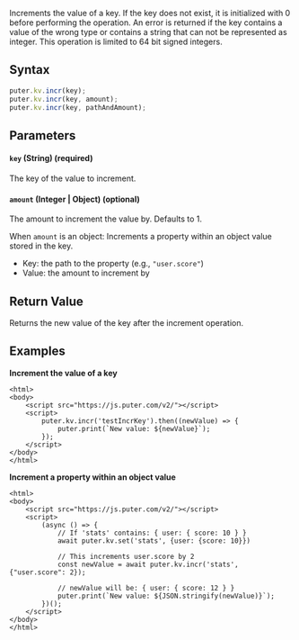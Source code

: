 Increments the value of a key. If the key does not exist, it is initialized with 0 before performing the operation. An error is returned if the key contains a value of the wrong type or contains a string that can not be represented as integer. This operation is limited to 64 bit signed integers.

## Syntax

```js
puter.kv.incr(key);
puter.kv.incr(key, amount);
puter.kv.incr(key, pathAndAmount);
```

## Parameters

#### `key` (String) (required)

The key of the value to increment.

#### `amount` (Integer | Object) (optional)

The amount to increment the value by. Defaults to 1.

When `amount` is an object: Increments a property within an object value stored in the key.

- Key: the path to the property (e.g., `"user.score"`)
- Value: the amount to increment by

## Return Value

Returns the new value of the key after the increment operation.

## Examples

<strong class="example-title">Increment the value of a key</strong>

```html;kv-incr
<html>
<body>
    <script src="https://js.puter.com/v2/"></script>
    <script>
        puter.kv.incr('testIncrKey').then((newValue) => {
            puter.print(`New value: ${newValue}`);
        });
    </script>
</body>
</html>
```

<strong class="example-title">Increment a property within an object value</strong>

```html;kv-incr-nested
<html>
<body>
    <script src="https://js.puter.com/v2/"></script>
    <script>
        (async () => {
            // If 'stats' contains: { user: { score: 10 } }
            await puter.kv.set('stats', {user: {score: 10}})

            // This increments user.score by 2
            const newValue = await puter.kv.incr('stats', {"user.score": 2});

            // newValue will be: { user: { score: 12 } }
            puter.print(`New value: ${JSON.stringify(newValue)}`);
        })();
    </script>
</body>
</html>
```
